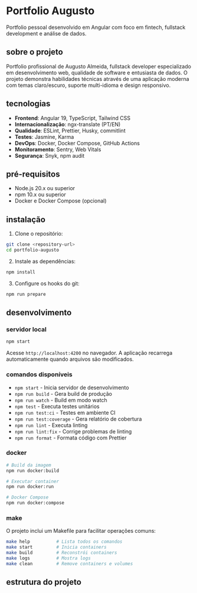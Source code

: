 # Portfolio Augusto

Portfolio pessoal desenvolvido em Angular com foco em fintech, fullstack development e análise de dados.

## sobre o projeto

Portfolio profissional de Augusto Almeida, fullstack developer especializado em desenvolvimento web, qualidade de software e entusiasta de dados. O projeto demonstra habilidades técnicas através de uma aplicação moderna com temas claro/escuro, suporte multi-idioma e design responsivo.

## tecnologias

- **Frontend**: Angular 19, TypeScript, Tailwind CSS
- **Internacionalização**: ngx-translate (PT/EN)
- **Qualidade**: ESLint, Prettier, Husky, commitlint
- **Testes**: Jasmine, Karma
- **DevOps**: Docker, Docker Compose, GitHub Actions
- **Monitoramento**: Sentry, Web Vitals
- **Segurança**: Snyk, npm audit

## pré-requisitos

- Node.js 20.x ou superior
- npm 10.x ou superior
- Docker e Docker Compose (opcional)

## instalação

1. Clone o repositório:
```bash
git clone <repository-url>
cd portfolio-augusto
```

2. Instale as dependências:
```bash
npm install
```

3. Configure os hooks do git:
```bash
npm run prepare
```

## desenvolvimento

### servidor local

```bash
npm start
```

Acesse `http://localhost:4200` no navegador. A aplicação recarrega automaticamente quando arquivos são modificados.

### comandos disponíveis

- `npm start` - Inicia servidor de desenvolvimento
- `npm run build` - Gera build de produção
- `npm run watch` - Build em modo watch
- `npm test` - Executa testes unitários
- `npm run test:ci` - Testes em ambiente CI
- `npm run test:coverage` - Gera relatório de cobertura
- `npm run lint` - Executa linting
- `npm run lint:fix` - Corrige problemas de linting
- `npm run format` - Formata código com Prettier

### docker

```bash
# Build da imagem
npm run docker:build

# Executar container
npm run docker:run

# Docker Compose
npm run docker:compose
```

### make

O projeto inclui um Makefile para facilitar operações comuns:

```bash
make help          # Lista todos os comandos
make start         # Inicia containers
make build         # Reconstrói containers
make logs          # Mostra logs
make clean         # Remove containers e volumes
```

## estrutura do projeto
